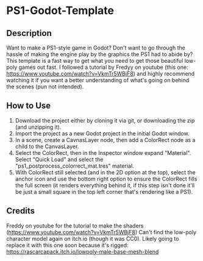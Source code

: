 # PS1-Godot-Template

## Description
Want to make a PS1-style game in Godot? Don't want to go through the hassle of making the engine play by the graphics the PS1 had to abide by? This template is a fast way to get what you need to get those beautiful low-poly games out fast. 
I followed a tutorial by Fredyy on youtube (this one: https://www.youtube.com/watch?v=VkmTr5WBjF8) and highly recommend watching it if you want a better understanding of what's going on behind the scenes (pun not intended). 

## How to Use
1. Download the project either by cloning it via git, or downloading the zip (and unzipping it). 
2. Import the project as a new Godot project in the initial Godot window. 
3. In a scene, create a CavnasLayer node, then add a ColorRect node as a child to the CanvasLayer. 
4. Select the ColorRect, then in the Inspector window expand "Material". Select "Quick Load" and select the "ps1_postprocess_colorrect_mat.tres" material. 
5. With ColorRect still selected (and in the 2D option at the top), select the anchor icon and use the bottom right option to ensure the ColorRect fills the full screen (it renders everything behind it, if this step isn't done it'll be just a small square in the top left corner that's rendering like a PS1).

## Credits
Freddy on youtube for the tutorial to make the shaders (https://www.youtube.com/watch?v=VkmTr5WBjF8)
Can't find the low-poly character model again on itch.io (though it was CC0). Likely going to replace it with this one soon because it's rigged: https://rascarcapack.itch.io/lowpoly-male-base-mesh-blend
